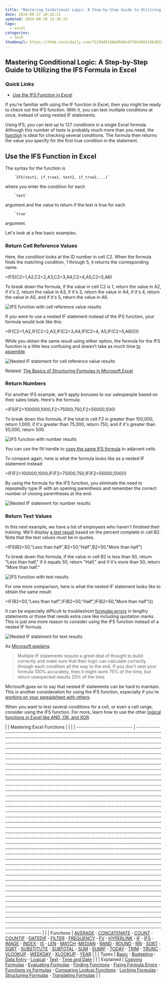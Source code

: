 ```yaml
---
title: "Mastering Conditional Logic: A Step-by-Step Guide to Utilizing the IFS Formula in Excel"
date: 2024-08-27 20:32:11
updated: 2024-08-29 12:20:23
tags:
  - excel
categories:
  - tech
thumbnail: https://thmb.techidaily.com/f1294d51d8e0560c6776b360116bd819890055c0bb65c23b15603692f6dffac9.jpg
---
```


## Mastering Conditional Logic: A Step-by-Step Guide to Utilizing the IFS Formula in Excel

### Quick Links

* [Use the IFS Function in Excel](https://extra-lessons.techidaily.com/eliminating-oculus-sickness-key-tactics/)

 If you're familiar with using the IF function in Excel, then you might be ready to check out the IFS function. With it, you can test multiple conditions at once, instead of using nested IF statements.

 Using IFS, you can test up to 127 conditions in a single Excel formula. Although this number of tests is probably much more than you need, the [function](https://games-able.techidaily.com/is-premium-play-on-demand-worth-it/) is ideal for checking several conditions. The formula then returns the value you specify for the first true condition in the statement.

##  Use the IFS Function in Excel

 The syntax for the function is 

        `IFS(test1, if_true1, test2, if_true2,...)`
    
 where you enter the condition for each 

        `test`
    
 argument and the value to return if the test is true for each 

        `true`
    
 argument.

 Let's look at a few basic examples.

###  Return Cell Reference Values

 Here, the condition looks at the ID number in cell C2\. When the formula finds the matching condition, 1 through 5, it returns the corresponding name.

=IFS(C2=1,A2,C2=2,A3,C2=3,A4,C2=4,A5,C2=5,A6)

 To break down the formula, if the value in cell C2 is 1, return the value in A2, if it's 2, return the value in A3, if it's 3, return the value in A4, if it's 4, return the value in A5, and if it's 5, return the value in A6.

![IFS function with cell reference value results](https://static1.howtogeekimages.com/wordpress/wp-content/uploads/2022/08/CellReferenceValue-ExcelIFSFunction.png) 

 If you were to use a nested IF statement instead of the IFS function, your formula would look like this:

=IF(C2=1,A2,IF(C2=2,A3,IF(C2=3,A4,IF(C2=4, A5,IF(C2=5,A6)))))

 While you obtain the same result using either option, the formula for the IFS function is a little less confusing and doesn't take as much time [to assemble](https://youtube-docs.techidaily.com/n-2024-automate-playlist-retrieval-from-youtube-directly/).

![Nested IF statement for cell reference value results](https://static1.howtogeekimages.com/wordpress/wp-content/uploads/2022/08/CellReferenceValueNested-ExcelIFSFunction.png) 

Related: [The Basics of Structuring Formulas in Microsoft Excel](https://youtube-docs.techidaily.com/n-2024-automate-playlist-retrieval-from-youtube-directly/) 

###  Return Numbers

 For another IFS example, we'll apply bonuses to our salespeople based on their sales totals. Here's the formula:

=IFS(F2>100000,1000,F2>75000,750,F2>50000,500)

 To break down this formula, if the total in cell F2 is greater than 100,000, return 1,000, if it's greater than 75,000, return 750, and if it's greater than 50,000, return 500.

![IFS function with number results](https://static1.howtogeekimages.com/wordpress/wp-content/uploads/2022/08/Number-ExcelIFSFunction.png) 

 You can use the fill handle to [copy the same IFS formula](https://extra-tips.techidaily.com/in-2024-converting-personal-memories-from-stillness-to-motion/) to adjacent cells.

 To compare again, here is what the formula looks like as a nested IF statement instead:

=IF(F2>100000,1000,IF(F2>75000,750,IF(F2>50000,500)))

 By using the formula for the IFS function, you eliminate the need to repeatedly type IF with an opening parenthesis and remember the correct number of closing parentheses at the end.

![Nested IF statement for number results](https://static1.howtogeekimages.com/wordpress/wp-content/uploads/2022/08/NumberNested-ExcelIFSFunction.png) 

###  Return Text Values

 In this next example, we have a list of employees who haven't finished their training. We'll display [a text result](https://video-screen-grab.techidaily.com/updated-the-art-of-smooth-video-transitioning-for-2024/) based on the percent complete in cell B2\. Note that the text values must be in quotes.

=IFS(B2<50,"Less than half",B2=50,"Half",B2>50,"More than half")

 To break down this formula, if the value in cell B2 is less than 50, return "Less than half," if it equals 50, return "Half," and if it's more than 50, return "More than half."

![IFS function with text results](https://static1.howtogeekimages.com/wordpress/wp-content/uploads/2022/08/TextValue-ExcelIFSFunction.png) 

 For one more comparison, here is what the nested IF statement looks like to obtain the same result:

=IF(B2<50,"Less than half",IF(B2=50,"Half",IF(B2>50,"More than half")))

 It can be especially difficult to troubleshoot [formulas errors](https://extra-lessons.techidaily.com/step-into-premium-sound-quality-garageband-edition/) in lengthy statements or those that needs extra care like including quotation marks. This is just one more reason to consider using the IFS function instead of a nested IF formula.

![Nested IF statement for text results](https://static1.howtogeekimages.com/wordpress/wp-content/uploads/2022/08/TextValueNested-ExcelIFSFunction.png) 

 As [Microsoft explains](https://support.microsoft.com/en-us/office/if-function-nested-formulas-and-avoiding-pitfalls-0b22ff44-f149-44ba-aeb5-4ef99da241c8):

> Multiple IF statements require a great deal of thought to build correctly and make sure that their logic can calculate correctly through each condition all the way to the end. If you don't nest your formula 100% accurately, then it might work 75% of the time, but return unexpected results 25% of the time.

 Microsoft goes on to say that nested IF statements can be hard to maintain. This is another consideration for using the IFS function, especially if you're [working on your spreadsheet with others](https://instagram-video-files.techidaily.com/2024-approved-a-step-by-step-approach-for-flawless-instagrams/).

 When you want to test several conditions for a cell, or even a cell range, consider using the IFS function. For more, learn how to use the other [logical functions in Excel like AND, OR, and XOR](https://extra-skills.techidaily.com/in-2024-spark-engagement-the-ultimate-list-of-video-text-effects/).

| |  Mastering Excel Functions |                                                                                                                                                                                                                                                                                                                                                                                                                                                                                                                                                                                                                                                                                                                                                                                                                                                                                                                                                                                                                                                                                                                                                                                                                                                                                                                                                                                                                                                                                                                                                                                                                                                                                                                                                                                                                                                                                                                                                                                                                                                                                                                                                                                                                                                                                                                                                                                                                                                                                                                                                                                                                                                                                                                                                                                                                                                                                                                                                                                                                                                                                                                    |  |
| ---------------------------- | ------------------------------------------------------------------------------------------------------------------------------------------------------------------------------------------------------------------------------------------------------------------------------------------------------------------------------------------------------------------------------------------------------------------------------------------------------------------------------------------------------------------------------------------------------------------------------------------------------------------------------------------------------------------------------------------------------------------------------------------------------------------------------------------------------------------------------------------------------------------------------------------------------------------------------------------------------------------------------------------------------------------------------------------------------------------------------------------------------------------------------------------------------------------------------------------------------------------------------------------------------------------------------------------------------------------------------------------------------------------------------------------------------------------------------------------------------------------------------------------------------------------------------------------------------------------------------------------------------------------------------------------------------------------------------------------------------------------------------------------------------------------------------------------------------------------------------------------------------------------------------------------------------------------------------------------------------------------------------------------------------------------------------------------------------------------------------------------------------------------------------------------------------------------------------------------------------------------------------------------------------------------------------------------------------------------------------------------------------------------------------------------------------------------------------------------------------------------------------------------------------------------------------------------------------------------------------------------------------------------------------------------------------------------------------------------------------------------------------------------------------------------------------------------------------------------------------------------------------------------------------------------------------------------------------------------------------------------------------------------------------------------------------------------------------------------------------------------------------------------ |  |
| Functions                    | [AVERAGE](https://win-able.techidaily.com/fixing-overwatch-startup-issues-how-to-get-rid-of-the-persistent-black-screen/) **·** [CONCATENATE](https://fake-location.techidaily.com/is-pgsharp-legal-when-you-are-playing-pokemon-on-xiaomi-redmi-13c-5g-drfone-by-drfone-virtual-android/) **·** [COUNT](https://android-location-track.techidaily.com/how-to-track-a-lost-xiaomi-redmi-note-12t-pro-for-free-drfone-by-drfone-virtual-android/) **·** [COUNTIF](https://win-forum.techidaily.com/complete-tutorial-clearing-out-windows-10-memory-dump-data/) **·** [DATEDIF](https://youtube-data.techidaily.com/n-2024-explore-the-best-historian-content-top-10-youtube-recommendations/) **·** [FILTER](https://youtube-sure.techidaily.com/024-approved-the-ultimate-guide-to-youtube-live-streaming/) **·** [FREQUENCY](https://digital-screen-recording.techidaily.com/new-ideal-low-impact-recording-devices-for-eco-conscious-filmmakers/) **·** [FV](https://on-screen-recording.techidaily.com/updated-2024-approved-enhancing-gaming-experience-with-steam-switch-control/) **·** [HYPERLINK](https://some-guidance.techidaily.com/updated-the-minimalists-guide-to-aerial-imagery-with-dji-spark/) **·** [IF](https://android-unlock.techidaily.com/in-2024-how-to-use-google-assistant-on-your-lock-screen-of-huawei-phone-by-drfone-android/) **·** [IFS](https://screen-recording.techidaily.com/updated-ultimate-techniques-for-precise-iptv-screen-imaging/) **·** [IMAGE](https://screen-mirror.techidaily.com/top-10-airplay-apps-in-xiaomi-redmi-note-12-5g-for-streaming-drfone-by-drfone-android/) **·** [INDEX](https://youtube-help.techidaily.com/in-2024-the-full-course-on-becoming-a-yt-creator-expert/) **·** [IS](https://win-amazing.techidaily.com/new-release-gtx-1650-super-driver-updates-compatible-with-windows-11/) **·** [LEN](https://extra-hints.techidaily.com/scalable-and-stylish-type-in-ae-with-top-choices/) **·** [MATCH](https://extra-guidance.techidaily.com/mirthful-missions-delving-into-the-goofy-movie-vhs-for-2024/) **·**[MEDIAN](https://some-techniques.techidaily.com/in-2024-from-novice-to-expert-the-complete-powerdirector-journey/) **·** [RAND](https://instagram-video-recordings.techidaily.com/updated-master-igtv-edits-top-10-tools-ranked/) **·** [ROUND](https://youtube-zero.techidaily.com/ed-2024-approved-the-quick-pathway-to-establishing-a-video-channel-on-your-phone/) **·** [RRI](https://vp-tips.techidaily.com/2024-approved-quick-cash-on-reddit-here-are-13-ways-for-new-users/) **·** [SORT](https://some-techniques.techidaily.com/2024-approved-gopro-versus-polaroid-editing-faces-vs-cameras-that-shoot-them/) **·** [SQRT](https://screen-video-capture.techidaily.com/in-2024-master-guide-ultimate-tips-for-maximizing-mobizens-screen-capture/) **·** [SUBSTITUTE](https://screen-sharing-recording.techidaily.com/updated-maiden-shoot-revelations-and-critique-for-2024/) **·** [SUBTOTAL](https://phone-solutions.techidaily.com/in-2024-prank-your-friends-easy-ways-to-fake-and-share-google-maps-location-on-oppo-a78-5g-drfone-by-drfone-virtual-android/) **·** [SUM](https://instagram-videos.techidaily.com/updated-steps-to-instagram-verification-and-fan-growth-in-under-150-characters/) **·** [SUMIF](https://on-screen-recording.techidaily.com/pinnacle-platforms-transforming-online-interaction/) **·** [TODAY](https://some-guidance.techidaily.com/2024-approved-unlock-spark-ars-full-potential-with-personalized-lut-implementations/) **·** [TRIM](https://graphic-issues.techidaily.com/regaining-access-to-nvidia-writable-displays/) **·** [TRUNC](https://windows11.techidaily.com/balancing-cpu-and-memory-use-after-news-downloads/) **·** [VLOOKUP](https://extra-tips.techidaily.com/integrate-sound-and-sight-web-studio/) **·** [WEEKDAY](https://youtube-tips.techidaily.com/n-2024-virtual-voyage-youtubes-premier-10-vr-video-experience/) **·** [XLOOKUP](https://android-transfer.techidaily.com/in-2024-5-ways-to-transfer-music-from-asus-rog-phone-7-ultimate-to-other-android-devices-easily-drfone-by-drfone-transfer-from-android-transfer-from-android/) **·** [YEAR](https://facebook-record-videos.techidaily.com/updated-in-2024-captivating-content-the-basics-of-removing-background-from-videos/) |  |
| Types                        | [Basic](https://visual-screen-recording.techidaily.com/in-2024-a-step-by-step-recorder-for-discord-enthusiasts/) **·** [Budgeting](https://easy-unlock-android.techidaily.com/in-2024-how-to-reset-a-realme-narzo-60-pro-5g-phone-that-is-locked-by-drfone-android/) **·** [Data Entry](https://vimeo-videos.techidaily.com/in-2024-high-end-downloads-best-10-apps-for-extracting-vimeo-videos/) **·** [Logical](https://extra-skills.techidaily.com/in-2024-spark-engagement-the-ultimate-list-of-video-text-effects/) **·** [Text](https://video-screen-grab.techidaily.com/updated-the-art-of-smooth-video-transitioning-for-2024/) **·** [Time and Date](https://extra-lessons.techidaily.com/kickstart-your-telegram-promotion-journey-tips-for-newbies/)                                                                                                                                                                                                                                                                                                                                                                                                                                                                                                                                                                                                                                                                                                                                                                                                                                                                                                                                                                                                                                                                                                                                                                                                                                                                                                                                                                                                                                                                                                                                                                                                                                                                                                                                                                                                                                                                                                                                                                                                                                                                                                                                                                                                                                                                                                                                                                                                                                                                                                                                                                              |  |
| Explained                    | [Copying Formulas](https://extra-tips.techidaily.com/in-2024-converting-personal-memories-from-stillness-to-motion/) **·** [Evaluating Formulas](https://youtube-blog.techidaily.com/ed-the-role-of-youtube-images-in-video-promotion-and-discovery-for-2024/) **·** [Finding Functions](https://win11.techidaily.com/renaissance-pc-refresh-with-atlasos/) **·** [Fixing Formula Errors](https://extra-lessons.techidaily.com/step-into-premium-sound-quality-garageband-edition/) **·** [Functions vs Formulas](https://games-able.techidaily.com/is-premium-play-on-demand-worth-it/) **·** [Comparing Lookup Functions](https://tech-revival.techidaily.com/examining-codegpts-capabilities-in-tech-innovation/) **·** [Locking Formulas](https://some-guidance.techidaily.com/in-2024-unveiling-effective-sales-methods/) **·** [Structuring Formulas](https://youtube-docs.techidaily.com/n-2024-automate-playlist-retrieval-from-youtube-directly/) **·** [Translating Formulas](https://extra-tips.techidaily.com/techniques-to-reduce-nausea-while-in-vr/)                                                                                                                                                                                                                                                                                                                                                                                                                                                                                                                                                                                                                                                                                                                                                                                                                                                                                                                                                                                                                                                                                                                                                                                                                                                                                                                                                                                                                                                                                                                                                                                                                                                                                                                                                                                                                                                                                                                                                                                                                                                                                                                                                 |  |

<ins class="adsbygoogle"
     style="display:block"
     data-ad-format="autorelaxed"
     data-ad-client="ca-pub-7571918770474297"
     data-ad-slot="1223367746"></ins>



<ins class="adsbygoogle"
     style="display:block"
     data-ad-client="ca-pub-7571918770474297"
     data-ad-slot="8358498916"
     data-ad-format="auto"
     data-full-width-responsive="true"></ins>

